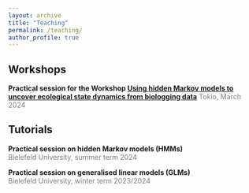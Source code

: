 ```yaml
---
layout: archive
title: "Teaching"
permalink: /teaching/
author_profile: true
---
```


## Workshops
**Practical session for the Workshop [Using hidden Markov models to uncover ecological state dynamics from biologging data](https://bls8tokyo.net/workshop/)**
<span style="color:grey">Tokio, March 2024</span>


## Tutorials

**Practical session on hidden Markov models (HMMs)**<br>
<span style="color:grey">Bielefeld University, summer term 2024</span>

**Practical session on generalised linear models (GLMs)**<br>
<span style="color:grey">Bielefeld University, winter term 2023/2024</span>
